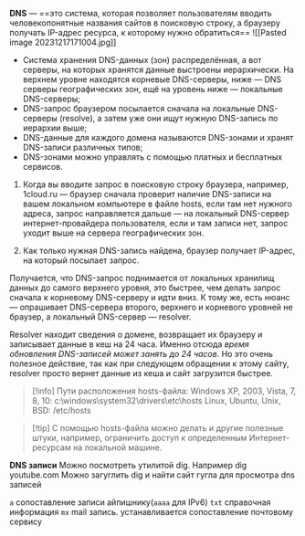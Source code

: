 **DNS**  —  ==это система, которая позволяет пользователям вводить человекопонятные названия сайтов в поисковую строку, а браузеру получать IP-адрес ресурса, к которому нужно обратиться==
![[Pasted image 20231217171004.jpg]]
- Система хранения DNS-данных (зон) распределённая, а вот серверы, на которых хранятся данные выстроены иерархически. На верхнем уровне находятся корневые DNS-серверы, ниже — DNS серверы географических зон, ещё на уровень ниже — локальные DNS-серверы;
- DNS-запрос браузером посылается сначала на локальные DNS-серверы (resolve), а затем уже они ищут нужную DNS-запись по иерархии выше;
- DNS-данные для каждого домена называются DNS-зонами и хранят DNS-записи различных типов;
- DNS-зонами можно управлять с помощью платных и бесплатных сервисов.

1. Когда вы вводите запрос в поисковую строку браузера, например, 1cloud.ru — браузер сначала проверит наличие DNS-записи на вашем локальном компьютере в файле hosts, если там нет нужного адреса, запрос направляется дальше — на локальный DNS-сервер интернет-провайдера пользователя, если и там записи нет, запрос уходит выше на сервера географических зон.

2. Как только нужная DNS-запись найдена, браузер получает IP-адрес, на который посылает запрос. 

Получается, что DNS-запрос поднимается от локальных хранилищ данных до самого верхнего уровня, это быстрее, чем делать запрос сначала к корневому DNS-серверу и идти вниз. К тому же, есть нюанс — опрашивает DNS-сервера второго, верхнего и корневого уровней не браузер, а локальный DNS-сервер — resolver.

Resolver находит сведения о домене, возвращает их браузеру и записывает данные в кеш на 24 часа. Именно отсюда *время обновления DNS-записей может занять до 24 часов*. Но это очень полезное действие, так как при следующем обращении к этому сайту, resolver просто вернет данные из кеша и сайт загрузится быстрее.

>[!info] Пути расположения hosts-файла:
>Windows XP, 2003, Vista, 7, 8, 10:  c:\windows\system32\drivers\etc\hosts
>Linux, Ubuntu, Unix, BSD:  /etc/hosts


>[!tip] С помощью hosts-файла можно делать и другие полезные штуки, например, ограничить доступ к определенным Интернет-ресурсам на локальной машине.

**DNS записи**
Можно посмотреть утилитой dig. Например dig youtube.com
Можно загуглить dig и найти сайт гугла для просмотра dns записей

`a`                    сопоставление записи айпишнику(`aaaa` для IPv6)
`txt`                справочная информация
`mx`                  mail запись. устанавливается сопоставление почтовому сервису
